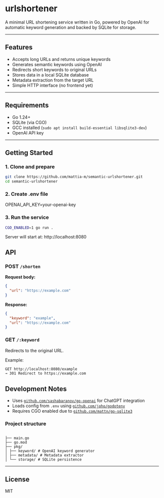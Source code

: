 # urlshortener

A minimal URL shortening service written in Go, powered by OpenAI for automatic keyword generation and backed by SQLite for storage.

---

## Features

- Accepts long URLs and returns unique keywords
- Generates semantic keywords using OpenAI
- Redirects short keywords to original URLs
- Stores data in a local SQLite database
- Metadata extraction from the target URL
- Simple HTTP interface (no frontend yet)

---

## Requirements

- Go 1.24+
- SQLite (via CGO)
- GCC installed (`sudo apt install build-essential libsqlite3-dev`)
- OpenAI API key

---

## Getting Started

### 1. Clone and prepare

```bash
git clone https://github.com/mattia-m/semantic-urlshortener.git
cd semantic-urlshortener
```

### 2. Create .env file
OPENAI_API_KEY=your-openai-key

### 3. Run the service
```bash
CGO_ENABLED=1 go run .
```
Server will start at: http://localhost:8080

## API

### POST `/shorten`

**Request body:**

```json
{
  "url": "https://example.com"
}
```

**Response:**

```json
{
  "keyword": "example",
  "url": "https://example.com"
}

```

### GET `/:keyword`

Redirects to the original URL.

Example:
```bash
GET http://localhost:8080/example
→ 301 Redirect to https://example.com
```

## Development Notes

- Uses [`github.com/sashabaranov/go-openai`](https://github.com/sashabaranov/go-openai) for ChatGPT integration  
- Loads config from `.env` using [`github.com/joho/godotenv`](https://github.com/joho/godotenv)  
- Requires CGO enabled due to [`github.com/mattn/go-sqlite3`](https://github.com/mattn/go-sqlite3)  

### Project structure
```

├── main.go
├── go.mod
├── pkg/
│ ├── keyword/ # OpenAI keyword generator
│ ├── metadata/ # Metadata extractor
│ └── storage/ # SQLite persistence

```
---

## License

MIT